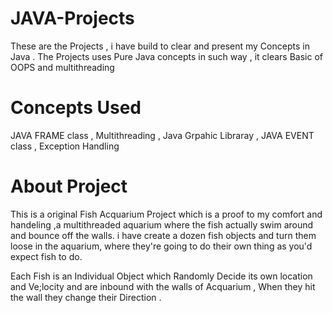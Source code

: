 # JAVA-Projects
These are the Projects , i have build to clear and present my Concepts in Java . The Projects uses Pure Java concepts in such way , it clears Basic of OOPS and multithreading

# Concepts Used 
JAVA FRAME class , Multithreading , Java Grpahic Libraray , JAVA EVENT class , Exception Handling 
# About Project
This is a original Fish Acquarium Project which is a proof to my comfort and handeling ,a multithreaded
aquarium where the fish actually swim around and bounce
off the walls. i have create a dozen fish objects and
turn them loose in the aquarium, where they're going to do
their own thing as you'd expect fish to do.

Each Fish is an Individual Object which Randomly Decide its own location and Ve;locity and are inbound with the walls of Acquarium ,
When they hit the wall they change their Direction .

